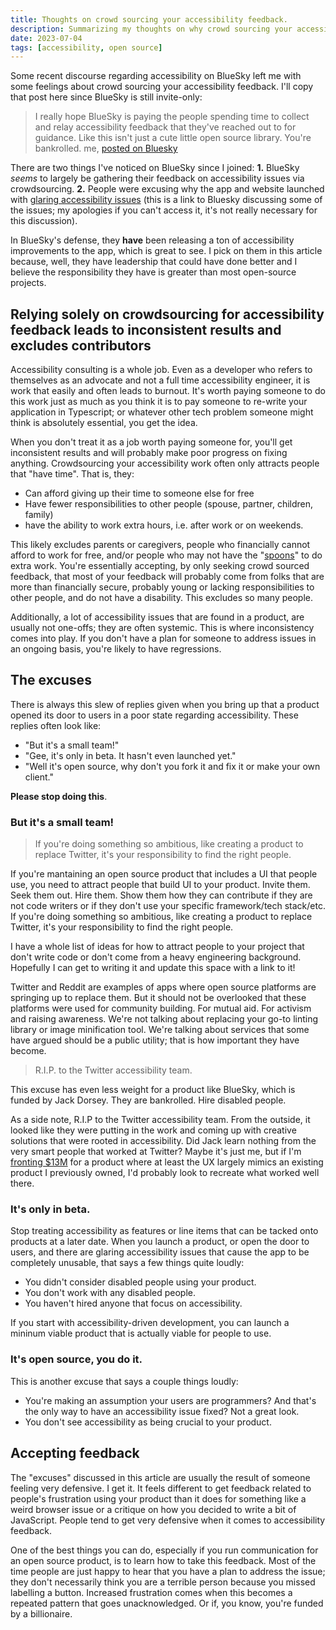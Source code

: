 ```yaml
---
title: Thoughts on crowd sourcing your accessibility feedback.
description: Summarizing my thoughts on why crowd sourcing your accessibility feedback isn't always a great idea.
date: 2023-07-04
tags: [accessibility, open source]
---
```


Some recent discourse regarding accessibility on BlueSky left me with some feelings about crowd sourcing your accessibility feedback. I'll copy that post here since BlueSky is still invite-only:

<blockquote class="bq">
I really hope BlueSky is paying the people spending time to collect and relay accessibility feedback that they've reached out to for guidance. Like this isn't just a cute little open source library. You're bankrolled.
<span class="bq-attr">me, <a href="https://staging.bsky.app/profile/hbuchel.bsky.social/post/3jyz2mqyled2x">posted on Bluesky</a></span>
</blockquote>

There are two things I've noticed on BlueSky since I joined: **1.** BlueSky _seems_ to largely be gathering their feedback on accessibility issues via crowdsourcing. **2.** People were excusing why the app and website launched with <a href="https://staging.bsky.app/profile/hbuchel.bsky.social/post/3jucw63ncnx2e">glaring accessibility issues</a> (this is a link to Bluesky discussing some of the issues; my apologies if you can't access it, it's not really necessary for this discussion).

<aside class="aside">
In BlueSky's defense, they <strong>have</strong> been releasing a ton of accessibility improvements to the app, which is great to see. I pick on them in this article because, well, they have leadership that could have done better and I believe the responsibility they have is greater than most open-source projects.
</aside>

## Relying solely on crowdsourcing for accessibility feedback leads to inconsistent results and excludes contributors

Accessibility consulting is a whole job. Even as a developer who refers to themselves as an advocate and not a full time accessibility engineer, it is work that easily and often leads to burnout. It's worth paying someone to do this work just as much as you think it is to pay someone to re-write your application in Typescript; or whatever other tech problem someone might think is absolutely essential, you get the idea. 

When you don't treat it as a job worth paying someone for, you'll get inconsistent results and will probably make poor progress on fixing anything. Crowdsourcing your accessibility work often only attracts people that "have time". That is, they:
- Can afford giving up their time to someone else for free 
- Have fewer responsibilities to other people (spouse, partner, children, family)
- have the ability to work extra hours, i.e. after work or on weekends.

This likely excludes parents or caregivers, people who financially cannot afford to work for free, and/or people who may not have the "<a href="https://butyoudontlooksick.com/articles/written-by-christine/the-spoon-theory/">spoons</a>" to do extra work. You're essentially accepting, by only seeking crowd sourced feedback, that most of your feedback will probably come from folks that are more than financially secure, probably young or lacking responsibilities to other people, and do not have a disability. This excludes so many people. 

Additionally, a lot of accessibility issues that are found in a product, are usually not one-offs; they are often systemic. This is where inconsistency comes into play. If you don't have a plan for someone to address issues in an ongoing basis, you're likely to have regressions.

## The excuses

There is always this slew of replies given when you bring up that a product opened its door to users in a poor state regarding accessibility. These replies often look like:
- "But it's a small team!"
- "Gee, it's only in beta. It hasn't even launched yet."
- "Well it's open source, why don't you fork it and fix it or make your own client."

**Please stop doing this**. 

### But it's a small team!
<blockquote class="bq bq--right">If you're doing something so ambitious, like creating a product to replace Twitter, it's your responsibility to find the right people.</blockquote>

If you're mantaining an open source product that includes a UI that people use, you need to attract people that build UI to your product. Invite them. Seek them out. Hire them. Show them how they can contribute if they are not code writers or if they don't use your specific framework/tech stack/etc. If you're doing something so ambitious, like creating a product to replace Twitter, it's your responsibility to find the right people.

<aside class="aside">
I have a whole list of ideas for how to attract people to your project that don't write code or don't come from a heavy engineering background. Hopefully I can get to writing it and update this space with a link to it!
</aside>

Twitter and Reddit are examples of apps where open source platforms are springing up to replace them. But it should not be overlooked that these platforms were used for community building. For mutual aid. For activism and raising awareness. We're not talking about replacing your go-to linting library or image minification tool. We're talking about services that some have argued should be a public utility; that is how important they have become.

<blockquote class="bq bq--right" style="--span: 1">R.I.P. to the Twitter accessibility team.</blockquote>

This excuse has even less weight for a product like BlueSky, which is funded by Jack Dorsey. They are bankrolled. Hire disabled people. 

As a side note, R.I.P to the Twitter accessibility team. From the outside, it looked like they were putting in the work and coming up with creative solutions that were rooted in accessibility. Did Jack learn nothing from the very smart people that worked at Twitter? Maybe it's just me, but if I'm <a href="https://twitter.com/bluesky/status/1518707604750430208">fronting $13M</a> for a product where at least the UX largely mimics an existing product I previously owned, I'd probably look to recreate what worked well there.

### It's only in beta.

Stop treating accessibility as features or line items that can be tacked onto products at a later date. When you launch a product, or open the door to users, and there are glaring accessibility issues that cause the app to be completely unusable, that says a few things quite loudly:
- You didn't consider disabled people using your product.
- You don't work with any disabled people.
- You haven't hired anyone that focus on accessibility.

If you start with accessibility-driven development, you can launch a mininum viable product that is actually viable for people to use.

### It's open source, you do it.

This is another excuse that says a couple things loudly:
- You're making an assumption your users are programmers? And that's the only way to have an accessibility issue fixed? Not a great look.
- You don't see accessibility as being crucial to your product.

## Accepting feedback

The "excuses" discussed in this article are usually the result of someone feeling very defensive. I get it. It feels different to get feedback related to people's frustration using your product than it does for something like a weird browser issue or a critique on how you decided to write a bit of JavaScript. People tend to get very defensive when it comes to accessibility feedback.

One of the best things you can do, especially if you run communication for an open source product, is to learn how to take this feedback. Most of the time people are just happy to hear that you have a plan to address the issue; they don't necessarily think you are a terrible person because you missed labelling a button. Increased frustration comes when this becomes a repeated pattern that goes unacknowledged. Or if, you know, you're funded by a billionaire. 